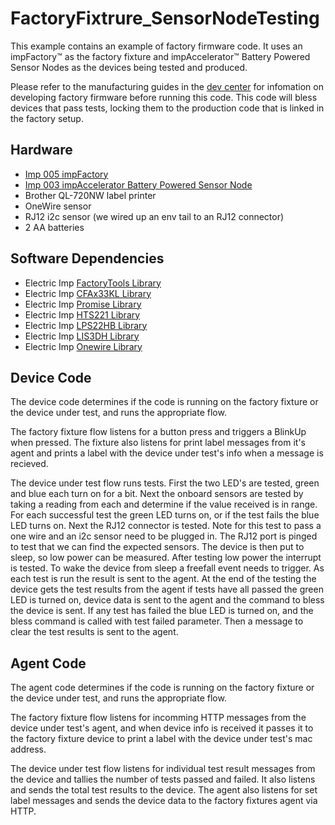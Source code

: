 # FactoryFixtrure_SensorNodeTesting

This example contains an example of factory firmware code. It uses an impFactory™ as the factory fixture and impAccelerator™ Battery Powered Sensor Nodes as the devices being tested and produced.

Please refer to the manufacturing guides in the [dev center](https://electricimp.com/docs/manufacturing/migration/) for infomation on developing factory firmware before running this code. This code will bless devices that pass tests, locking them to the production code that is linked in the factory setup.

## Hardware

- [Imp 005 impFactory](https://store.electricimp.com/products/impfactory?variant=31163225426)
- [Imp 003 impAccelerator Battery Powered Sensor Node](https://store.electricimp.com/collections/impaccelerator-quickstart-family/products/impaccelerator-battery-powered-sensor-node?variant=33499292818)
- Brother QL-720NW label printer
- OneWire sensor
- RJ12 i2c sensor (we wired up an env tail to an RJ12 connector)
- 2 AA batteries

## Software Dependencies

- Electric Imp [FactoryTools Library](https://github.com/electricimp/FactoryTools)
- Electric Imp [CFAx33KL Library](https://github.com/electricimp/CFAx33-KL)
- Electric Imp [Promise Library](https://github.com/electricimp/Promise)
- Electric Imp [HTS221 Library](https://github.com/electricimp/HTS221)
- Electric Imp [LPS22HB Library](https://github.com/electricimp/LPS22HB)
- Electric Imp [LIS3DH Library](https://github.com/electricimp/LIS3DH)
- Electric Imp [Onewire Library](https://github.com/electricimp/Onewire)

## Device Code
The device code determines if the code is running on the factory fixture or the device under test, and runs the appropriate flow.

The factory fixture flow listens for a button press and triggers a BlinkUp when pressed. The fixture also listens for print label messages from it's agent and prints a label with the device under test's info when a message is recieved.

The device under test flow runs tests. First the two LED's are tested, green and blue each turn on for a bit. Next the onboard sensors are tested by taking a reading from each and determine if the value received is in range. For each successful test the green LED turns on, or if the test fails the blue LED turns on. Next the RJ12 connector is tested. Note for this test to pass a one wire and an i2c sensor need to be plugged in. The RJ12 port is pinged to test that we can find the expected sensors. The device is then put to sleep, so low power can be measured. After testing low power the interrupt is tested. To wake the device from sleep a freefall event needs to trigger. As each test is run the result is sent to the agent. At the end of the testing the device gets the test results from the agent if tests have all passed the green LED is turned on, device data is sent to the agent and the command to bless the device is sent. If any test has failed the blue LED is turned on, and the bless command is called with test failed parameter. Then a message to clear the test results is sent to the agent.


## Agent Code
The agent code determines if the code is running on the factory fixture or the device under test, and runs the appropriate flow.

The factory fixture flow listens for incomming HTTP messages from the device under test's agent, and when device info is received it passes it to the factory fixture device to print a label with the device under test's mac address.

The device under test flow listens for individual test result messages from the device and tallies the number of tests passed and failed. It also listens and sends the total test results to the device. The agent also listens for set label messages and sends the device data to the factory fixtures agent via HTTP.
